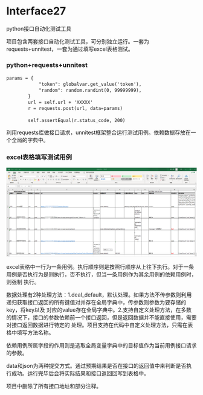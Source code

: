 # Interface27
python接口自动化测试工具


项目包含两套接口自动化测试工具，可分别独立运行。一套为requests+unnitest，一套为通过填写excel表格测试。


### python+requests+unnitest
```
params = {
            "token": globalvar.get_value('token'),
            "random": random.randint(0, 99999999),
        }
        url = self.url + 'XXXXX'
        r = requests.post(url, data=params)

        self.assertEqual(r.status_code, 200)
```
利用requests库做接口请求，unnitest框架整合运行测试用例。依赖数据存放在一个全局的字典中。


### excel表格填写测试用例

![excel case](https://github.com/guojiaxing1995/Interface27/blob/master/readme/excel.png)

excel表格中一行为一条用例。执行顺序则是按照行顺序从上往下执行。对于一条用例是否执行为是则执行，否不执行，但当一条用例作为其余用例的依赖用例时，则强制
执行。

数据处理有2种处理方法：1.deal_default，默认处理。如果方法不传参数则利用递归获取接口返回的所有键值对并存在全局字典中，传参数则参数为要存储的key，将key以及
对应的value存在全局字典中。2.支持自定义处理方法，在多数的情况下，接口的参数依赖前一个接口返回，但是返回数据并不能直接使用，需要对接口返回数据进行特定的
处理。项目支持在代码中自定义处理方法，只需在表格中填写方法名称。

依赖用例所属字段的作用则是选取全局变量字典中的目标值作为当前用例接口请求的参数。

data和json为两种提交方式。通过预期结果是否在接口的返回值中来判断是否执行成功。运行完毕后会将实际结果和接口返回回写到表格中。


项目中删除了所有接口地址和部分注释。
